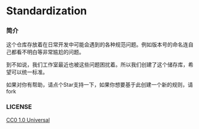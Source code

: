 # Standardization

### 简介

这个仓库存放着在日常开发中可能会遇到的各种规范问题。例如版本号的命名连自己都看不明白等非常尴尬的问题。

到不如说，我们工作室最近也被这些问题困扰着。所以我们创建了这个储存库，希望可以统一标准。

如果对你有帮助，请点个Star支持一下，如果你想要基于此创建一个新的规则，请fork

### LICENSE

[CC0 1.0 Universal](LICENSE)

